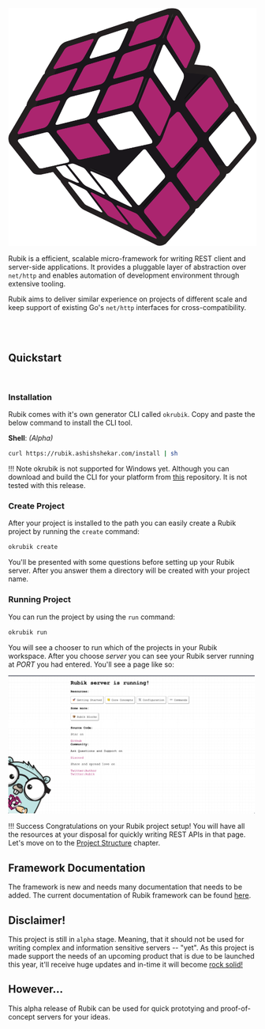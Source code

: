 <img id="icon-left" style="background: transparent; border-width: 0px;" src="/img/icon.png">

Rubik is a efficient, scalable micro-framework for writing REST client and server-side applications. It provides a pluggable
layer of abstraction over `net/http` and enables automation of development environment through extensive tooling.

Rubik aims to deliver similar experience on projects of different scale and keep support of existing Go's `net/http` 
interfaces for cross-compatibility.
<br /><br /><br /><br />

## Quickstart
<br />

### Installation

Rubik comes with it's own generator CLI called `okrubik`. Copy and paste the below command to install
the CLI tool.

<span style="font-weight: bold">Shell</span>: _(Alpha)_
```bash
curl https://rubik.ashishshekar.com/install | sh
```

!!! Note
    okrubik is not supported for Windows yet. Although you can download and build the CLI for your 
    platform from [this](https://github.com/rubikorg/okrubik) repository. It is not tested with this
    release.

### Create Project

After your project is installed to the path you can easily create a Rubik project by running the
`create` command:

```bash
okrubik create
```

You'll be presented with some questions before setting up your Rubik server. After you answer them
a directory will be created with your project name.

### Running Project

You can run the project by using the `run` command:

```bash
okrubik run
```

You will see a chooser to run which of the projects in your Rubik workspace. After you choose
_server_ you can see your Rubik server running at _PORT_ you had entered. You'll see a page like so:

<img width="500" src="/img/new_project.png" />

!!! Success
    Congratulations on your Rubik project setup! You will have all the resources at your disposal
    for quickly writing REST APIs in that page. Let's move on to the [Project Structure](/essentials/core-concepts) chapter.


## Framework Documentation

The framework is new and needs many documentation that needs to be added. The current documentation of Rubik framework can be found [here](https://pkg.go.dev/github.com/rubikorg/rubik?tab=doc).

## Disclaimer!

This project is still in `alpha` stage. Meaning, that it should not be used for writing complex and 
information sensitive servers -- "yet". As this project is made support the needs of an upcoming product
that is due to be launched this year, it'll receive huge updates and in-time it will become 
[rock solid!]()

## However...

This alpha release of Rubik can be used for quick prototying and proof-of-concept servers for your
ideas.